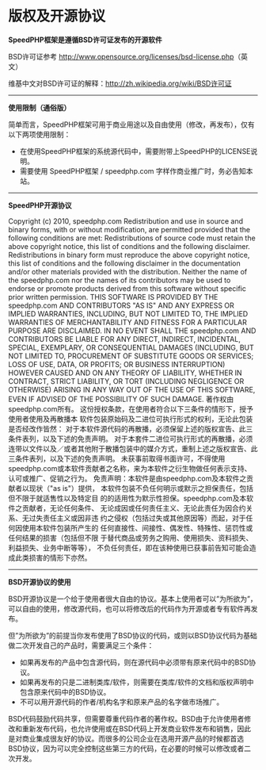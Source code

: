 # 版权及开源协议

**SpeedPHP框架是遵循BSD许可证发布的开源软件**

BSD许可证参考 <http://www.opensource.org/licenses/bsd-license.php>（英文）

维基中文对BSD许可证的解释：<http://zh.wikipedia.org/wiki/BSD许可证>

- - -

**使用限制（通俗版）**

简单而言，SpeedPHP框架可用于商业用途以及自由使用（修改，再发布），仅有以下两项使用限制：

- 在使用SpeedPHP框架的系统源代码中，需要附带上SpeedPHP的LICENSE说明。
- 需要使用 SpeedPHP框架 / speedphp.com 字样作商业推广时，务必告知本站。

- - -

**SpeedPHP开源协议**

Copyright (c) 2010, speedphp.com
Redistribution and use in source and binary forms, with or without
modification, are permitted provided that the following conditions are met:
Redistributions of source code must retain the above copyright notice, this list of conditions and the following disclaimer.
Redistributions in binary form must reproduce the above copyright notice, this list of conditions and the following disclaimer in the documentation and/or other materials provided with the distribution.
Neither the name of the speedphp.com nor the names of its contributors may be used to endorse or promote products derived from this software without specific prior written permission.
THIS SOFTWARE IS PROVIDED BY THE speedphp.com AND CONTRIBUTORS "AS IS" AND ANY
EXPRESS OR IMPLIED WARRANTIES, INCLUDING, BUT NOT LIMITED TO, THE IMPLIED
WARRANTIES OF MERCHANTABILITY AND FITNESS FOR A PARTICULAR PURPOSE ARE
DISCLAIMED. IN NO EVENT SHALL THE speedphp.com AND CONTRIBUTORS BE LIABLE FOR ANY
DIRECT, INDIRECT, INCIDENTAL, SPECIAL, EXEMPLARY, OR CONSEQUENTIAL DAMAGES
(INCLUDING, BUT NOT LIMITED TO, PROCUREMENT OF SUBSTITUTE GOODS OR SERVICES;
LOSS OF USE, DATA, OR PROFITS; OR BUSINESS INTERRUPTION) HOWEVER CAUSED AND
ON ANY THEORY OF LIABILITY, WHETHER IN CONTRACT, STRICT LIABILITY, OR TORT
(INCLUDING NEGLIGENCE OR OTHERWISE) ARISING IN ANY WAY OUT OF THE USE OF THIS
SOFTWARE, EVEN IF ADVISED OF THE POSSIBILITY OF SUCH DAMAGE.
著作权由speedphp.com所有。
这份授权条款，在使用者符合以下三条件的情形下，授予使用者使用及再散播本
软件包装原始码及二进位可执行形式的权利，无论此包装是否经改作皆然：
对于本软件源代码的再散播，必须保留上述的版权宣告、此三条件表列，以及下述的免责声明。
对于本套件二进位可执行形式的再散播，必须连带以文件以及／或者其他附于散播包装中的媒介方式，重制上述之版权宣告、此三条件表列，以及下述的免责声明。
未获事前取得书面许可，不得使用speedphp.com或本软件贡献者之名称，来为本软件之衍生物做任何表示支持、认可或推广、促销之行为。
免责声明：本软件是由speedphp.com及本软件之贡献者以现状（"as is"）提供，
本软件包装不负任何明示或默示之担保责任，包括但不限于就适售性以及特定目
的的适用性为默示性担保。speedphp.com及本软件之贡献者，无论任何条件、
无论成因或任何责任主义、无论此责任为因合约关系、无过失责任主义或因非违
约之侵权（包括过失或其他原因等）而起，对于任何因使用本软件包装所产生的
任何直接性、间接性、偶发性、特殊性、惩罚性或任何结果的损害（包括但不限
于替代商品或劳务之购用、使用损失、资料损失、利益损失、业务中断等等），
不负任何责任，即在该种使用已获事前告知可能会造成此类损害的情形下亦然。

- - -

**BSD开源协议的使用**

BSD开源协议是一个给于使用者很大自由的协议。基本上使用者可以”为所欲为”，可以自由的使用，修改源代码，也可以将修改后的代码作为开源或者专有软件再发布。

但”为所欲为”的前提当你发布使用了BSD协议的代码，或则以BSD协议代码为基础做二次开发自己的产品时，需要满足三个条件：

- 如果再发布的产品中包含源代码，则在源代码中必须带有原来代码中的BSD协议。
- 如果再发布的只是二进制类库/软件，则需要在类库/软件的文档和版权声明中包含原来代码中的BSD协议。
- 不可以用开源代码的作者/机构名字和原来产品的名字做市场推广。

BSD代码鼓励代码共享，但需要尊重代码作者的著作权。BSD由于允许使用者修改和重新发布代码，也允许使用或在BSD代码上开发商业软件发布和销售，因此是对商业集成很友好的协议。而很多的公司企业在选用开源产品的时候都首选BSD协议，因为可以完全控制这些第三方的代码，在必要的时候可以修改或者二次开发。